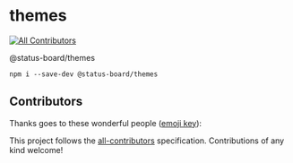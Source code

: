 # themes
[![All Contributors](https://img.shields.io/badge/all_contributors-0-orange.svg?style=flat-square)](#contributors)

@status-board/themes

`npm i --save-dev @status-board/themes`

## Contributors

Thanks goes to these wonderful people ([emoji key](https://allcontributors.org/docs/en/emoji-key)):

<!-- ALL-CONTRIBUTORS-LIST:START - Do not remove or modify this section -->
<!-- prettier-ignore -->
<!-- ALL-CONTRIBUTORS-LIST:END -->

This project follows the [all-contributors](https://github.com/all-contributors/all-contributors) specification. Contributions of any kind welcome!
